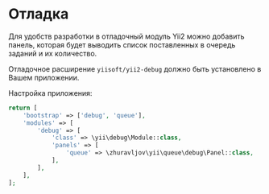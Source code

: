 Отладка
=======

Для удобств разработки в отладочный модуль Yii2 можно добавить панель, которая будет выводить список
поставленных в очередь заданий и их количество.

Отладочное расширение `yiisoft/yii2-debug` должно быть установлено в Вашем приложении.

Настройка приложения:

```php
return [
    'bootstrap' => ['debug', 'queue'],
    'modules' => [
        'debug' => [
            'class' => \yii\debug\Module::class,
            'panels' => [
                'queue' => \zhuravljov\yii\queue\debug\Panel::class,
            ],
        ],
    ],
];
```
